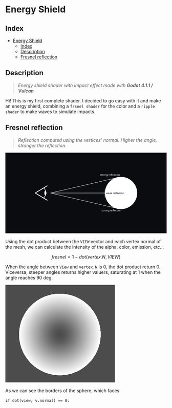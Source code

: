 # Energy Shield

## Index

- [Energy Shield](#energy-shield)
  - [Index](#index)
  - [Description](#description)
  - [Fresnel reflection](#fresnel-reflection)

## Description

>*Energy shield shader with impact effect made with **Godot 4.1.1 / Vulcan***

Hi! This is my first complete shader. I decided to go easy with it and make an energy shield, combining a `frsnel shader` for the color and a `ripple shader` to make waves to simulate impacts.

## Fresnel reflection

>*Reflection computed using the vertices' normal. Higher the angle, stronger the reflection.*

![Fresnel reflection](imgs/Fresnel.png)

Using the dot product between the `VIEW` vector and each vertex normal of the mesh, we can calculate the intensity of the alpha, color, emission, etc...

$$
fresnel = 1 - dot(vertex.N, VIEW)
$$

When the angle between `View` and `vertex.N` is 0, the dot product return 0. Viceversa, steeper angles returns higher valuers, saturating at 1 when the angle reaches 90 deg.

![](imgs/FresnelAlpha.png)

As we can see the borders of the sphere, which faces 


```
if dot(view, v.normal) == 0:
    
```